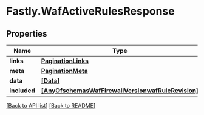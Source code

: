 # Fastly.WafActiveRulesResponse

## Properties

Name | Type | Description | Notes
------------ | ------------- | ------------- | -------------
**links** | [**PaginationLinks**](PaginationLinks.md) |  | [optional] 
**meta** | [**PaginationMeta**](PaginationMeta.md) |  | [optional] 
**data** | [**[Data]**](Data.md) |  | [optional] 
**included** | [**[AnyOfschemasWafFirewallVersionwafRuleRevision]**](AnyOfschemasWafFirewallVersionwafRuleRevision.md) |  | [optional] 



[[Back to API list]](../../README.md#endpoints) [[Back to README]](../../README.md)

